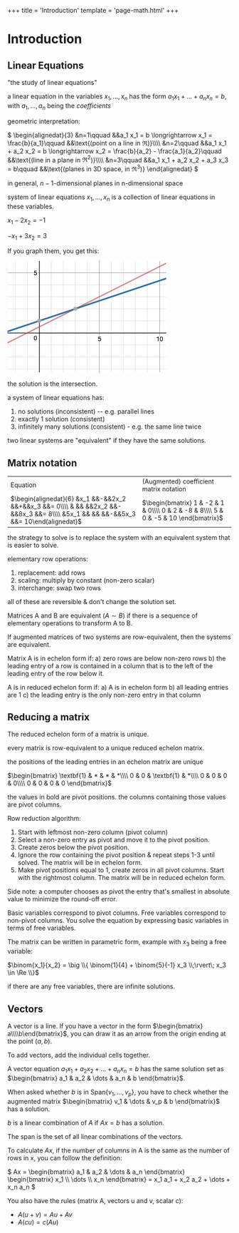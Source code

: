 +++
title = 'Introduction'
template = 'page-math.html'
+++

# Introduction
## Linear Equations
"the study of linear equations"

a linear equation in the variables $x_1, \dots, x_n$ has the form $a_1 x_1+\dots+a_n x_n = b$, with $a_1, \dots, a_n$ being the _coefficients_

geometric interpretation:

$
\begin{alignedat}{3}
&n=1\qquad &&a_1 x_1 = b \longrightarrow x_1 = \frac{b}{a_1}\qquad &&\text{(point on a line in $\Re$)}\\\\\\\\
&n=2\qquad &&a_1 x_1 + a_2 x_2 = b \longrightarrow x_2 = \frac{b}{a_2} - \frac{a_1}{a_2}\qquad &&\text{(line in a plane in $\Re^2$)}\\\\\\\\
&n=3\qquad &&a_1 x_1 + a_2 x_2 + a_3 x_3 = b\qquad &&\text{(planes in 3D space, in $\Re^3$)}
\end{alignedat}
$

in general, $n-1$-dimensional planes in n-dimensional space

system of linear equations $x_1, \dots, x_n$ is a collection of linear equations in these variables.

$x_1 - 2x_2 = -1$

$-x_1 + 3x_2 = 3$

If you graph them, you get this:

![System of equations graph](graph-example.png)

the solution is the intersection.

a system of linear equations has:
1. no solutions (inconsistent) -- e.g. parallel lines
2. exactly 1 solution (consistent)
3. infinitely many solutions (consistent) - e.g. the same line twice

two linear systems are "equivalent" if they have the same solutions.

## Matrix notation
<table>
<tr>
<td>Equation</td>
<td>(Augmented) coefficient matrix notation</td>
</tr>
<tr>
<td>$\begin{alignedat}{6} &x_1 &&-&&2x_2 &&+&&x_3 &&= 0\\\\ & && &&2x_2 &&-&&8x_3 &&= 8\\\\ &5x_1 && && &&-&&5x_3 &&= 10\end{alignedat}$</td>
<td>$\begin{bmatrix} 1 & -2 & 1 & 0\\\\ 0 & 2 & -8 & 8\\\\ 5 & 0 & -5 & 10 \end{bmatrix}$</td>
</tr>
</table>

the strategy to solve is to replace the system with an equivalent system that is easier to solve.

elementary row operations:
1. replacement: add rows
2. scaling: multiply by constant (non-zero scalar)
3. interchange: swap two rows

all of these are reversible & don't change the solution set.

Matrices A and B are equivalent ($A \sim B$) if there is a sequence of elementary operations to transform A to B.

If augmented matrices of two systems are row-equivalent, then the systems are equivalent.

Matrix A is in echelon form if:
a) zero rows are below non-zero rows
b) the leading entry of a row is contained in a column that is to the left of the leading entry of the row below it.

A is in reduced echelon form if:
a) A is in echelon form
b) all leading entries are 1
c) the leading entry is the only non-zero entry in that column

## Reducing a matrix
The reduced echelon form of a matrix is unique.

every matrix is row-equivalent to a unique reduced echelon matrix.

the positions of the leading entries in an echelon matrix are unique

$\begin{bmatrix} \textbf{1} & * & * & *\\\\ 0 & 0 & \textbf{1} & *\\\\ 0 & 0 & 0 & 0\\\\ 0 & 0 & 0 & 0 \end{bmatrix}$

the values in bold are pivot positions. the columns containing those values are pivot columns.

Row reduction algorithm:
1. Start with leftmost non-zero column (pivot column)
2. Select a non-zero entry as pivot and move it to the pivot position.
3. Create zeros below the pivot position.
4. Ignore the row containing the pivot position & repeat steps 1-3 until solved. The matrix will be in echelon form.
5. Make pivot positions equal to 1, create zeros in all pivot columns. Start with the rightmost column. The matrix will be in reduced echelon form.

Side note: a computer chooses as pivot the entry that's smallest in absolute value to minimize the round-off error.

Basic variables correspond to pivot columns. Free variables correspond to non-pivot columns. You solve the equation by expressing basic variables in terms of free variables.

The matrix can be written in parametric form, example with $x_3$ being a free variable:

$\binom{x_1}{x_2} = \big \\{ \binom{1}{4} + \binom{5}{-1} x_3 \\;\rvert\; x_3 \in \Re \\}$

if there are any free variables, there are infinite solutions.

## Vectors
A vector is a line. If you have a vector in the form $\begin{bmatrix} a\\\\b\end{bmatrix}$, you can draw it as an arrow from the origin ending at the point $(a,b)$.

To add vectors, add the individual cells together.

A vector equation $a_1 x_1 + a_2 x_2 + \dots + a_n x_n = b$ has the same solution set as $\begin{bmatrix} a_1 & a_2 & \dots & a_n & b \end{bmatrix}$.

When asked whether $b$ is in $\text{Span} \{v_1, \dots, v_p\}$, you have to check whether the augmented matrix $\begin{bmatrix} v_1 & \dots & v_p & b \end{bmatrix}$ has a solution.

$b$ is a linear combination of $A$ if $Ax = b$ has a solution.

The span is the set of all linear combinations of the vectors.

To calculate $Ax$, if the number of columns in A is the same as the number of rows in x, you can follow the definition:

$
Ax = \begin{bmatrix} a_1 & a_2 & \dots & a_n \end{bmatrix} \begin{bmatrix} x_1 \\\\ \dots \\\\ x_n \end{bmatrix} = x_1 a_1 + x_2 a_2 + \dots + x_n a_n
$

You also have the rules (matrix A,  vectors u and v, scalar c):
* $A(u+v) = Au + Av$
* $A(cu) = c(Au)$


